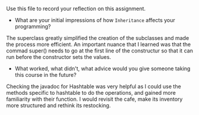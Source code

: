 Use this file to record your reflection on this assignment.

- What are your initial impressions of how `Inheritance` affects your programming?

The superclass greatly simplified the creation of the subclasses and made the process more efficient. An important nuance that I learned was that the commad super() needs to go at the first line of the constructur so that it can run before the constructor sets the values.

- What worked, what didn't, what advice would you give someone taking this course in the future?

Checking the javadoc for Hashtable was very helpful as I could use the methods specific to hashtable to do the operations, and gained more familiarity with their function. I would revisit the cafe, make its inventory more structured and rethink its restocking.